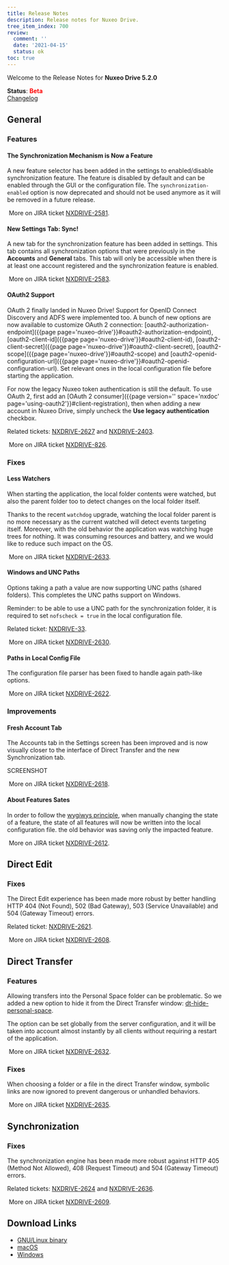```yaml
---
title: Release Notes
description: Release notes for Nuxeo Drive.
tree_item_index: 700
review:
  comment: ''
  date: '2021-04-15'
  status: ok
toc: true
---
```


Welcome to the Release Notes for **Nuxeo Drive 5.2.0**

**Status**: <font color="#ff0000">**Beta**</font> </br>
<i class="fa fa-long-arrow-right" aria-hidden="true"></i> [Changelog](https://github.com/nuxeo/nuxeo-drive/blob/master/docs/changes/5.1.1.md)

## General

### Features

#### The Synchronization Mechanism is Now a Feature

A new feature selector has been added in the settings to enabled/disable synchronization feature. The feature is disabled by default and can be enabled through the GUI or the configuration file.
The `synchronization-enabled` option is now deprecated and should not be used anymore as it will be removed in a future release.

<i class="fa fa-long-arrow-right" aria-hidden="true"></i>&nbsp;More on JIRA ticket [NXDRIVE-2581](https://jira.nuxeo.com/browse/NXDRIVE-2581).

#### New Settings Tab: Sync!

A new tab for the synchronization feature has been added in settings. This tab contains all synchronization options that were previously in the **Accounts** and **General** tabs. This tab will only be accessible when there is at least one account registered and the synchronization feature is enabled.

<i class="fa fa-long-arrow-right" aria-hidden="true"></i>&nbsp;More on JIRA ticket [NXDRIVE-2583](https://jira.nuxeo.com/browse/NXDRIVE-2583).

#### OAuth2 Support

OAuth 2 finally landed in Nuxeo Drive!
Support for OpenID Connect Discovery and ADFS were implemented too.
A bunch of new options are now available to customize OAuth 2 connection: [oauth2-authorization-endpoint]({{page page='nuxeo-drive'}}#oauth2-authorization-endpoint), [oauth2-client-id]({{page page='nuxeo-drive'}}#oauth2-client-id), [oauth2-client-secret]({{page page='nuxeo-drive'}}#oauth2-client-secret), [oauth2-scope]({{page page='nuxeo-drive'}}#oauth2-scope) and [oauth2-openid-configuration-url]({{page page='nuxeo-drive'}}#oauth2-openid-configuration-url). Set relevant ones in the local configuration file before starting the application.

For now the legacy Nuxeo token authentication is still the default. To use OAuth 2, first add an [OAuth 2 consumer]({{page version='' space='nxdoc' page='using-oauth2'}}#client-registration), then when adding a new account in Nuxeo Drive, simply uncheck the **Use legacy authentication** checkbox.

Related tickets: [NXDRIVE-2627](https://jira.nuxeo.com/browse/NXDRIVE-2627) and [NXDRIVE-2403](https://jira.nuxeo.com/browse/NXDRIVE-2403).

<i class="fa fa-long-arrow-right" aria-hidden="true"></i>&nbsp;More on JIRA ticket [NXDRIVE-826](https://jira.nuxeo.com/browse/NXDRIVE-826).

### Fixes

#### Less Watchers

When starting the application, the local folder contents were watched, but also the parent folder too to detect changes on the local folder itself.

Thanks to the recent `watchdog` upgrade, watching the local folder parent is no more necessary as the current watched will detect events targeting itself.
Moreover, with the old behavior the application was watching huge trees for nothing. It was consuming resources and battery, and we would like to reduce such impact on the OS.

<i class="fa fa-long-arrow-right" aria-hidden="true"></i>&nbsp;More on JIRA ticket [NXDRIVE-2633](https://jira.nuxeo.com/browse/NXDRIVE-2633).

#### Windows and UNC Paths

Options taking a path a value are now supporting UNC paths (shared folders).
This completes the UNC paths support on Windows.

Reminder: to be able to use a UNC path for the synchronization folder, it is required to set `nofscheck = true` in the local configuration file.

Related ticket: [NXDRIVE-33](https://jira.nuxeo.com/browse/NXDRIVE-33).

<i class="fa fa-long-arrow-right" aria-hidden="true"></i>&nbsp;More on JIRA ticket [NXDRIVE-2630](https://jira.nuxeo.com/browse/NXDRIVE-2630).

#### Paths in Local Config File

The configuration file parser has been fixed to handle again path-like options.

<i class="fa fa-long-arrow-right" aria-hidden="true"></i>&nbsp;More on JIRA ticket [NXDRIVE-2622](https://jira.nuxeo.com/browse/NXDRIVE-2622).

### Improvements

#### Fresh Account Tab

The Accounts tab in the Settings screen has been improved and is now visually closer to the interface of Direct Transfer and the new Synchronization tab.

SCREENSHOT

<i class="fa fa-long-arrow-right" aria-hidden="true"></i>&nbsp;More on JIRA ticket [NXDRIVE-2618](https://jira.nuxeo.com/browse/NXDRIVE-2618).

#### About Features Sates

In order to follow the [wygiwys principle](https://en.wikipedia.org/wiki/WYSIWYG), when manually changing the state of a feature, the state of all features will now be written into the local configuration file. the old behavior was saving only the impacted feature.

<i class="fa fa-long-arrow-right" aria-hidden="true"></i>&nbsp;More on JIRA ticket [NXDRIVE-2612](https://jira.nuxeo.com/browse/NXDRIVE-2612).

## Direct Edit

### Fixes

The Direct Edit experience has been made more robust by better handling HTTP 404 (Not Found), 502 (Bad Gateway), 503 (Service Unavailable) and 504 (Gateway Timeout) errors.

Related ticket: [NXDRIVE-2621](https://jira.nuxeo.com/browse/NXDRIVE-2621).

<i class="fa fa-long-arrow-right" aria-hidden="true"></i>&nbsp;More on JIRA ticket [NXDRIVE-2608](https://jira.nuxeo.com/browse/NXDRIVE-2608).

## Direct Transfer

### Features

Allowing transfers into the Personal Space folder can be problematic. So we added a new option to hide it from the Direct Transfer window: [dt-hide-personal-space](https://doc.nuxeo.com/client-apps/nuxeo-drive/#dt-hide-personal-space).

The option can be set globally from the server configuration, and it will be taken into account almost instantly by all clients without requiring a restart of the application.

<i class="fa fa-long-arrow-right" aria-hidden="true"></i>&nbsp;More on JIRA ticket [NXDRIVE-2632](https://jira.nuxeo.com/browse/NXDRIVE-2632).

### Fixes

When choosing a folder or a file in the direct Transfer window, symbolic links are now ignored to prevent dangerous or unhandled behaviors.

<i class="fa fa-long-arrow-right" aria-hidden="true"></i>&nbsp;More on JIRA ticket [NXDRIVE-2635](https://jira.nuxeo.com/browse/NXDRIVE-2635).

## Synchronization

### Fixes

The synchronization engine has been made more robust against HTTP 405 (Method Not Allowed), 408 (Request Timeout) and 504 (Gateway Timeout) errors.

Related tickets: [NXDRIVE-2624](https://jira.nuxeo.com/browse/NXDRIVE-2624) and [NXDRIVE-2636](https://jira.nuxeo.com/browse/NXDRIVE-2636).

<i class="fa fa-long-arrow-right" aria-hidden="true"></i>&nbsp;More on JIRA ticket [NXDRIVE-2609](https://jira.nuxeo.com/browse/NXDRIVE-2609).

## Download Links

- [GNU/Linux binary](https://community.nuxeo.com/static/drive-updates/beta/nuxeo-drive-5.2.0-x86_64.AppImage)
- [macOS](https://community.nuxeo.com/static/drive-updates/beta/nuxeo-drive-5.2.0.dmg)
- [Windows](https://community.nuxeo.com/static/drive-updates/beta/nuxeo-drive-5.2.0.exe)
